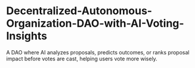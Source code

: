 # Decentralized-Autonomous-Organization-DAO-with-AI-Voting-Insights
A DAO where AI analyzes proposals, predicts outcomes, or ranks proposal impact before votes are cast, helping users vote more wisely.
